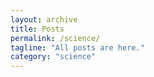 ```yaml
---
layout: archive
title: Posts
permalink: /science/
tagline: "All posts are here."
category: "science"
---
```

